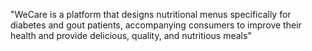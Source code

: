 "WeCare is a platform that designs nutritional menus specifically for diabetes and gout patients, accompanying consumers to improve their health and provide delicious, quality, and nutritious meals"
